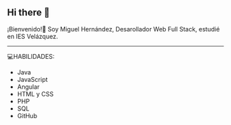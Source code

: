 ## Hi there 👋
¡Bienvenido!👋
Soy Miguel Hernández, Desarollador Web Full Stack, estudié en IES Velázquez.

<hr>

💻HABILIDADES:
<ul>
  <li>Java</li>
  <li>JavaScript</li>
  <li>Angular</li>
  <li>HTML y CSS</li>
  <li>PHP</li>
  <li>SQL</li>
  <li>GitHub</li>
</ul>

